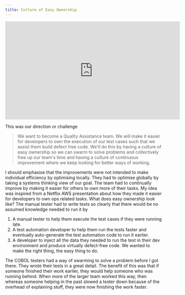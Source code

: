 ```yaml
---
title: Culture of Easy Ownership
---
```


<iframe width="560" height="315" src="https://www.youtube.com/embed/-mL3zT1iIKw?si=4XjJ1O9T79iEkdkf&amp;clip=UgkxFngcE-tASWvKd3YBlFCtMhTFgZbkaqoo&amp;clipt=ENjJTRiYglA" title="YouTube video player" frameborder="0" allow="accelerometer; autoplay; clipboard-write; encrypted-media; gyroscope; picture-in-picture; web-share" referrerpolicy="strict-origin-when-cross-origin" allowfullscreen></iframe>

This was our direction or challenge


> We want to become a Quality Assistance team. We will make it easier for developers to own the execution of our test cases such that we assist them build defect free code. We'll do this by having a culture of easy ownership so we can swarm to solve problems and collectively free up our team's time and having a culture of continuous improvement where we keep looking for better ways of working.

I should emphasise that the improvements were not intended to make individual efficiency by optimising locally. 
They had to optimise globally by taking a systems thinking view of our goal. 
The team had to continually improve by making it easier for others to own more of their tasks. 
My idea was inspired from a Netflix AWS presentation about how they made it easier for developers to own ops related tasks.
What does easy ownership look like? The manual tester had to write tests so clearly that there would be no assumed knowledge needed to run it by
1. A manual tester to help them execute the test cases if they were running late.
2. A test automation developer to help them run the tests faster and eventually auto-generate the test automation code to run it earlier.
3. A developer to inject all the data they needed to run the test in their dev environment and produce virtually defect-free code. We wanted to make the right thing, the easy thing to do.

The COBOL testers had a way of swarming to solve a problem before I got there. They wrote their tests in a great detail. 
The benefit of this was that if someone finished their work earlier, they would help someone who was running behind. 
When more of the larger team worked this way, then whereas someone helping in the past slowed a tester down because of the overhead of explaining stuff, they were now finishing the work faster. 